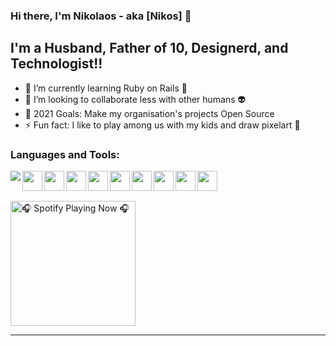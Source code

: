 ### Hi there, I'm Nikolaos - aka [Nikos] 👋

## I'm a Husband, Father of 10, Designerd, and Technologist!!

- 🌱 I’m currently learning Ruby on Rails 🤣
- 🤔 I’m looking to collaborate less with other humans 👽
- 🥅 2021 Goals: Make my organisation's projects Open Source 
- ⚡ Fun fact: I like to play among us with my kids and draw pixelart 🥸


### Languages and Tools:

<img align="left" src="https://unpkg.com/simple-icons@v4/icons/adobephotoshop.svg" />
<img align="left" height="32" width="32" src="https://unpkg.com/simple-icons@v4/icons/adobexd.svg" />
<img align="left" height="32" width="32" src="https://unpkg.com/simple-icons@v4/icons/figma.svg" />
<img align="left" height="32" width="32" src="https://unpkg.com/simple-icons@v4/icons/visualstudiocode.svg" />
<img align="left" height="32" width="32" src="https://unpkg.com/simple-icons@v4/icons/html5.svg" />
<img align="left" height="32" width="32" src="https://unpkg.com/simple-icons@v4/icons/css3.svg" />
<img align="left" height="32" width="32" src="https://unpkg.com/simple-icons@v4/icons/javascript.svg" />
<img align="left" height="32" width="32" src="https://unpkg.com/simple-icons@v4/icons/node-dot-js.svg" />
<img align="left" height="32" width="32" src="https://unpkg.com/simple-icons@v4/icons/git.svg" />
<img align="left" height="32" width="32" src="https://unpkg.com/simple-icons@v4/icons/github.svg" />



<br />
<br />

[<img scr="https://novatorem.gkionis.vercel.app/api/spotify-playing" alt="🎧 Spotify Playing Now 🎧" width="200" />](https://open.spotify.com/user/elefsinian)

---
